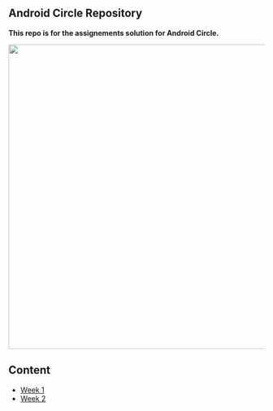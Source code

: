 ## Android Circle Repository

**This repo is for the assignements solution for Android Circle.** 

 
 <p align="center">
 <img src="https://user-images.githubusercontent.com/105871085/193676968-3e250b8c-10f3-463a-8f0e-d089a648083b.png" width="600" height="600">
 </p>


 ## Content
 - [Week 1](https://github.com/CATReloaded/Android-Cricle-Tasks/tree/master/Weeks/Week%201)
 - [Week 2]()
